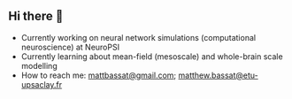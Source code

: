 ## Hi there 👋

- Currently working on neural network simulations (computational neuroscience) at NeuroPSI
- Currently learning about mean-field (mesoscale) and whole-brain scale modelling
- How to reach me: mattbassat@gmail.com; matthew.bassat@etu-upsaclay.fr

<!--
**mattbassat/mattbassat** is a ✨ _special_ ✨ repository because its `README.md` (this file) appears on your GitHub profile.

Here are some ideas to get you started:

- 🔭 I’m currently working on ...
- 🌱 I’m currently learning ...
- 👯 I’m looking to collaborate on ...
- 🤔 I’m looking for help with ...
- 💬 Ask me about ...
- 📫 How to reach me: ...
- 😄 Pronouns: ...
- ⚡ Fun fact: ...
-->
